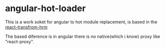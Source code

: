 # angular-hot-loader

This is a work soket for angular to hot module replacement, is based in the [react-transfrom-hrm](https://github.com/gaearon/react-transform-hmr)

The based diference is in angular there is no native(which i know) proxy like "react-proxy".
